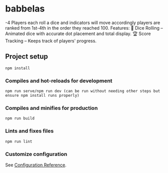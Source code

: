 # babbelas
-4 Players each roll a dice and indicators will move accordingly  players are ranked from 1st-4th in the order they reached 100.  Features: 🎲 Dice Rolling – Animated dice with accurate dot placement and total display. 🏆 Score Tracking – Keeps track of players' progress.

## Project setup
```
npm install
```

### Compiles and hot-reloads for development
```
npm run serve/npm run dev (can be run without needing other steps but ensure npm install runs properly)
```

### Compiles and minifies for production
```
npm run build
```

### Lints and fixes files
```
npm run lint
```

### Customize configuration
See [Configuration Reference](https://cli.vuejs.org/config/).
